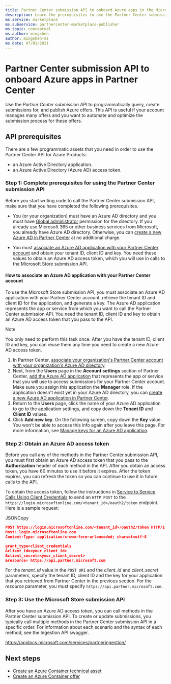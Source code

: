 ```yaml
---
title: Partner Center submission API to onboard Azure apps in the Microsoft commercial marketplace 
description: Learn the prerequisites to use the Partner Center submission API for Azure apps in Azure Marketplace. 
ms.service: marketplace 
ms.subservice: partnercenter-marketplace-publisher
ms.topic: conceptual
ms.author: mingshen
author: mingshen-ms
ms.date: 07/01/2021
---
```


# Partner Center submission API to onboard Azure apps in Partner Center

Use the *Partner Center submission API* to programmatically query, create submissions for, and publish Azure offers.  This API is useful if your account manages many offers and you want to automate and optimize the submission process for these offers.

## API prerequisites

There are a few programmatic assets that you need in order to use the Partner Center API for Azure Products: 

- an Azure Active Directory application.
- an Azure Active Directory (Azure AD) access token.

### Step 1: Complete prerequisites for using the Partner Center submission API

Before you start writing code to call the Partner Center submission API, make sure that you have completed the following prerequisites.

- You (or your organization) must have an Azure AD directory and you must have [Global administrator](../active-directory/roles/permissions-reference.md) permission for the directory. If you already use Microsoft 365 or other business services from Microsoft, you already have Azure AD directory. Otherwise, you can [create a new Azure AD in Partner Center](/windows/uwp/publish/associate-azure-ad-with-partner-center#create-a-brand-new-azure-ad-to-associate-with-your-partner-center-account) at no additional charge.

- You must [associate an Azure AD application with your Partner Center account](/windows/uwp/monetize/create-and-manage-submissions-using-windows-store-services#associate-an-azure-ad-application-with-your-windows-partner-center-account) and obtain your tenant ID, client ID and key. You need these values to obtain an Azure AD access token, which you will use in calls to the Microsoft Store submission API.

#### How to associate an Azure AD application with your Partner Center account

To use the Microsoft Store submission API, you must associate an Azure AD application with your Partner Center account, retrieve the tenant ID and client ID for the application, and generate a key. The Azure AD application represents the app or service from which you want to call the Partner Center submission API. You need the tenant ID, client ID and key to obtain an Azure AD access token that you pass to the API.

>[!Note]
>You only need to perform this task once. After you have the tenant ID, client ID and key, you can reuse them any time you need to create a new Azure AD access token.

1. In Partner Center, [associate your organization's Partner Center account with your organization's Azure AD directory](/windows/uwp/publish/associate-azure-ad-with-partner-center).
1. Next, from the **Users** page in the **Account settings** section of Partner Center, [add the Azure AD application](/windows/uwp/publish/add-users-groups-and-azure-ad-applications#add-azure-ad-applications-to-your-partner-center-account) that represents the app or service that you will use to access submissions for your Partner Center account. Make sure you assign this application the **Manager** role. If the application doesn't exist yet in your Azure AD directory, you can [create a new Azure AD application in Partner Center](/windows/uwp/publish/add-users-groups-and-azure-ad-applications#create-a-new-azure-ad-application-account-in-your-organizations-directory-and-add-it-to-your-partner-center-account).
1. Return to the **Users** page, click the name of your Azure AD application to go to the application settings, and copy down the **Tenant ID** and **Client ID** values.
1. Click **Add new key**. On the following screen, copy down the **Key** value. You won't be able to access this info again after you leave this page. For more information, see [Manage keys for an Azure AD application](/windows/uwp/publish/add-users-groups-and-azure-ad-applications#manage-keys).

### Step 2: Obtain an Azure AD access token

Before you call any of the methods in the Partner Center submission API, you must first obtain an Azure AD access token that you pass to the **Authorization** header of each method in the API. After you obtain an access token, you have 60 minutes to use it before it expires. After the token expires, you can refresh the token so you can continue to use it in future calls to the API.

To obtain the access token, follow the instructions in [Service to Service Calls Using Client Credentials](../active-directory/azuread-dev/v1-oauth2-client-creds-grant-flow.md) to send an `HTTP POST` to the `https://login.microsoftonline.com/<tenant_id>/oauth2/token` endpoint. Here is a sample request:

JSONCopy
```Json
POST https://login.microsoftonline.com/<tenant_id>/oauth2/token HTTP/1.1
Host: login.microsoftonline.com
Content-Type: application/x-www-form-urlencoded; charset=utf-8

grant_type=client_credentials
&client_id=<your_client_id>
&client_secret=<your_client_secret>
&resource= https://api.partner.microsoft.com
```

For the *tenant_id* value in the `POST URI` and the *client_id* and *client_secret* parameters, specify the tenant ID, client ID and the key for your application that you retrieved from Partner Center in the previous section. For the *resource* parameter, you must specify `https://api.partner.microsoft.com`.

### Step 3: Use the Microsoft Store submission API

After you have an Azure AD access token, you can call methods in the Partner Center submission API. To create or update submissions, you typically call multiple methods in the Partner Center submission API in a specific order. For information about each scenario and the syntax of each method, see the Ingestion API swagger.

https://apidocs.microsoft.com/services/partneringestion/

## Next steps

* [Create an Azure Container technical asset](azure-container-technical-assets.md)
* [Create an Azure Container offer](azure-container-offer-setup.md)
